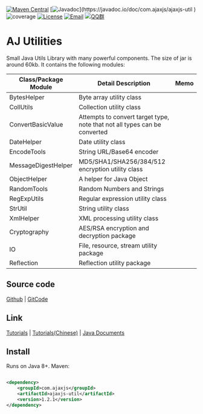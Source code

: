 [![Maven Central](https://img.shields.io/maven-central/v/com.ajaxjs/ajaxjs-util?label=Latest%20Release)](https://central.sonatype.com/artifact/com.ajaxjs/ajaxjs-util)
[![Javadoc](https://img.shields.io/badge/javadoc-1.2.0-brightgreen.svg?)](https://javadoc.io/doc/com.ajaxjs/ajaxjs-util )
![coverage](https://img.shields.io/badge/coverage-80%25-yellowgreen.svg?maxAge=2592000)
[![License](https://img.shields.io/badge/license-Apache--2.0-green.svg?longCache=true&style=flat)](http://www.apache.org/licenses/LICENSE-2.0.txt)
[![Email](https://img.shields.io/badge/Contact--me-Email-orange.svg)](mailto:frank@ajaxjs.com)
[![QQ群](https://framework.ajaxjs.com/static/qq.svg)](https://shang.qq.com/wpa/qunwpa?idkey=3877893a4ed3a5f0be01e809e7ac120e346102bd550deb6692239bb42de38e22)

# AJ Utilities

Small Java Utils Library with many powerful components. The size of jar is around 60kb. It contains the following modules:

| Class/Package Module | Detail Description                                                        | Memo |
|----------------------|---------------------------------------------------------------------------|------|
| BytesHelper          | Byte array utility class                                                  |      |
| CollUtils            | Collection utility class                                                  |      |
| ConvertBasicValue    | Attempts to convert target type, note that not all types can be converted |      |
| DateHelper           | Date utility class                                                        |      |
| EncodeTools          | String URL/Base64 encoder                                                 |      |
| MessageDigestHelper  | MD5/SHA1/SHA256/384/512 encryption utility class                          |      |
| ObjectHelper         | A helper for Java Object                                                  |      |
| RandomTools          | Random Numbers and Strings                                                |      |
| RegExpUtils          | Regular expression utility class                                          |      |
| StrUtil              | String utility class                                                      |      |
| XmlHelper            | XML processing utility class                                              |      |
| Cryptography         | AES/RSA encryption and decryption package                                 |      |
| IO                   | File, resource, stream utility package                                    |      |
| Reflection           | Reflection utility package                                                |      |

## Source code

[Github](https://github.com/lightweight-component/aj-util) | [GitCode](https://gitcode.com/lightweight-component/aj-util)

## Link

[Tutorials](https://framework.ajaxjs.com/aj-util/) | [Tutorials(Chinese)](https://framework.ajaxjs.com/aj-util/cn/) | [Java Documents](https://javadoc.io/doc/com.ajaxjs/ajaxjs-util)

## Install

Runs on Java 8+. Maven:

```xml

<dependency>
    <groupId>com.ajaxjs</groupId>
    <artifactId>ajaxjs-util</artifactId>
    <version>1.2.1</version>
</dependency>
```